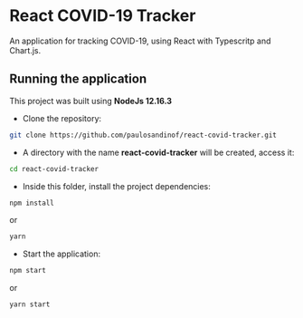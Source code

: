 # React COVID-19 Tracker

An application for tracking COVID-19, using React with Typescritp and Chart.js.


## Running the application

This project was built using **NodeJs 12.16.3**

- Clone the repository:

```bash
git clone https://github.com/paulosandinof/react-covid-tracker.git
```

- A directory with the name **react-covid-tracker** will be created, access it:

```bash
cd react-covid-tracker
```

- Inside this folder, install the project dependencies:

```bash
npm install
```

or

```bash
yarn
```

- Start the application:

```bash
npm start
```

or

```bash
yarn start
```
